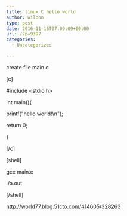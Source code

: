 ```yaml
---
title: linux C hello world
author: wiloon
type: post
date: 2016-11-16T07:09:09+00:00
url: /?p=9397
categories:
  - Uncategorized

---
```

create file main.c

[c]

#include <stdio.h>
  
int main(){
  
printf("hello world!\n");
  
return 0;
  
}

[/c]


[shell]

gcc main.c

./a.out

[/shell]


http://world77.blog.51cto.com/414605/328263

